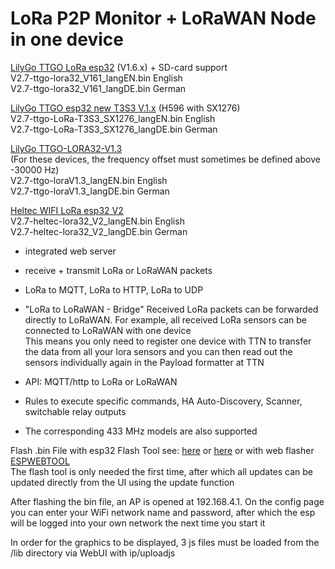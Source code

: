 # LoRa P2P Monitor + LoRaWAN Node in one device
[LilyGo TTGO LoRa esp32](https://github.com/LilyGO/TTGO-LoRa32-V2.1) (V1.6.x) + SD-card support      
V2.7-ttgo-lora32_V161_langEN.bin  English   
V2.7-ttgo-lora32_V161_langDE.bin  German

[LilyGo TTGO esp32 new T3S3 V.1.x](https://www.lilygo.cc/products/t3s3-v1-0?variant=42586879688885) (H596 with SX1276)   
V2.7-ttgo-LoRa-T3S3_SX1276_langEN.bin English   
V2.7-ttgo-LoRa-T3S3_SX1276_langDE.bin German 

[LilyGo TTGO-LORA32-V1.3](https://github.com/LilyGO/TTGO-LORA32/tree/LilyGO-V1.3-868)      
(For these devices, the frequency offset must sometimes be defined above -30000 Hz)      
V2.7-ttgo-loraV1.3_langEN.bin  English   
V2.7-ttgo-loraV1.3_langDE.bin  German

[Heltec WIFI LoRa esp32 V2](https://resource.heltec.cn/download/Manual%20Old/WiFi%20Lora32Manual.pdf)    
V2.7-heltec-lora32_V2_langEN.bin  English   
V2.7-heltec-lora32_V2_langDE.bin  German

* integrated web server
  
* receive + transmit LoRa or LoRaWAN packets

* LoRa to MQTT, LoRa to HTTP, LoRa to UDP

* "LoRa to LoRaWAN - Bridge" Received LoRa packets can be forwarded directly to LoRaWAN. For example, all received LoRa sensors can be connected to LoRaWAN with one device   
  This means you only need to register one device with TTN to transfer the data from all your lora sensors and you can then read out the sensors individually again in the Payload formatter at TTN

* API: MQTT/http to LoRa or LoRaWAN

* Rules to execute specific commands, HA Auto-Discovery, Scanner, switchable relay outputs
  
* The corresponding 433 MHz models are also supported

Flash .bin File with esp32 Flash Tool see: [here](https://www.aeq-web.com/esp32-flash-tool-exported-program-upload-bin-hex-file/?lang=en) or [here](Flash-Instructions/Flash-Instructions.pdf)  or with web flasher [ESPWEBTOOL](https://esp.huhn.me/)  
The flash tool is only needed the first time, after which all updates can be updated directly from the UI using the update function

After flashing the bin file, an AP is opened at 192.168.4.1. On the config page you can enter your WiFi network name and password, after which the esp will be logged into your own network the next time you start it

In order for the graphics to be displayed, 3 js files must be loaded from the /lib directory via WebUI with ip/uploadjs
